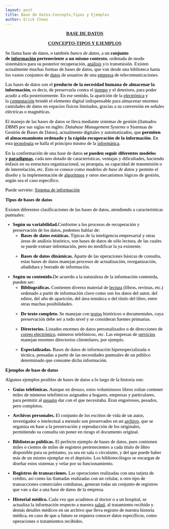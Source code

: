 ```yaml
---
layout: post
title: Base de Datos-Concepto,Tipos y Ejemplos
author: Erick Choez
---
```

<p style='margin-top:0cm;margin-right:0cm;margin-bottom:10.0pt;margin-left:0cm;line-height:115%;font-size:15px;font-family:"Calibri","sans-serif";text-align:center;'><strong><a href="https://concepto.de/base-de-datos/">BASE DE DATOS</a></strong></p>
<p style='margin-top:0cm;margin-right:0cm;margin-bottom:10.0pt;margin-left:0cm;line-height:115%;font-size:15px;font-family:"Calibri","sans-serif";text-align:center;'><span style="color:blue;text-decoration:underline;"><strong><a href="https://concepto.de/base-de-datos/">CONCEPTO-TIPOS Y EJEMPLOS</a></strong></span></p>
<p style='margin-top:0cm;margin-right:0cm;margin-bottom:10.0pt;margin-left:0cm;line-height:115%;font-size:15px;font-family:"Calibri","sans-serif";'><span style="color:black;">Se llama base de datos, o tambi&eacute;n <em>banco de datos</em>, a un <strong>conjunto de&nbsp;</strong></span><a href="https://concepto.de/informacion/"><strong><span style="color:black;text-decoration:none;">informaci&oacute;n</span></strong></a><strong><span style="color:black;">&nbsp;perteneciente a un mismo contexto</span></strong><span style="color:black;">, ordenada de modo sistem&aacute;tico para su posterior recuperaci&oacute;n,&nbsp;</span><a href="https://concepto.de/analisis-3/"><span style="color:black;text-decoration:none;">an&aacute;lisis</span></a><span style="color:black;">&nbsp;y/o transmisi&oacute;n. Existen actualmente muchas formas de bases de datos, que van desde una biblioteca hasta los vastos conjuntos de&nbsp;</span><a href="https://concepto.de/dato-en-informatica/"><span style="color:black;text-decoration:none;">datos</span></a><span style="color:black;">&nbsp;de usuarios de una&nbsp;</span><a href="https://concepto.de/empresa/"><span style="color:black;text-decoration:none;">empresa</span></a><span style="color:black;">&nbsp;de telecomunicaciones.</span></p>
<p style='margin-top:0cm;margin-right:0cm;margin-bottom:10.0pt;margin-left:0cm;line-height:115%;font-size:15px;font-family:"Calibri","sans-serif";'><span style="color:black;">Las bases de datos son el <strong>producto de la necesidad humana de almacenar la informaci&oacute;n</strong>, es decir, de preservarla contra el&nbsp;</span><a href="https://concepto.de/tiempo/"><span style="color:black;text-decoration:none;">tiempo</span></a><span style="color:black;">&nbsp;y el deterioro, para poder acudir a ella posteriormente. En ese sentido, la aparici&oacute;n de la&nbsp;</span><a href="https://concepto.de/electronica/"><span style="color:black;text-decoration:none;">electr&oacute;nica</span></a><span style="color:black;">&nbsp;y la&nbsp;</span><a href="https://concepto.de/computacion/"><span style="color:black;text-decoration:none;">computaci&oacute;n</span></a><span style="color:black;">&nbsp;brind&oacute; el elemento digital indispensable para almacenar enormes cantidades de datos en espacios f&iacute;sicos limitados, gracias a su conversi&oacute;n en se&ntilde;ales el&eacute;ctricas o magn&eacute;ticas.</span></p>
<p style='margin-top:0cm;margin-right:0cm;margin-bottom:10.0pt;margin-left:0cm;line-height:115%;font-size:15px;font-family:"Calibri","sans-serif";'><span style="color:black;">El manejo de las bases de datos se lleva mediante sistemas de gesti&oacute;n (llamados <em>DBMS</em> por sus siglas en ingl&eacute;s: <em>Database Management Systems</em> o Sistemas de Gesti&oacute;n de Bases de Datos), actualmente digitales y automatizados, que <strong>permiten el almacenamiento ordenado y la r&aacute;pida recuperaci&oacute;n de la informaci&oacute;n</strong>. En esta&nbsp;</span><a href="https://concepto.de/tecnologia/"><span style="color:black;text-decoration:none;">tecnolog&iacute;a</span></a><span style="color:black;">&nbsp;se halla el principio mismo de la&nbsp;</span><a href="https://concepto.de/informatica/"><span style="color:black;text-decoration:none;">inform&aacute;tica</span></a><span style="color:black;">.</span></p>
<p style='margin-top:0cm;margin-right:0cm;margin-bottom:10.0pt;margin-left:0cm;line-height:115%;font-size:15px;font-family:"Calibri","sans-serif";'><span style="color:black;">En la conformaci&oacute;n de una base de datos <strong>se pueden seguir diferentes modelos y&nbsp;</strong></span><a href="https://concepto.de/que-es-paradigma/"><strong><span style="color:black;text-decoration:none;">paradigmas</span></strong></a><span style="color:black;">, cada uno dotado de caracter&iacute;sticas, ventajas y dificultades, haciendo &eacute;nfasis en su estructura organizacional, su jerarqu&iacute;a, su capacidad de transmisi&oacute;n o de interrelaci&oacute;n, etc. Esto se conoce como <em>modelos de base de datos</em> y permite el dise&ntilde;o y la implementaci&oacute;n de&nbsp;</span><a href="https://concepto.de/algoritmo-en-informatica/"><span style="color:black;text-decoration:none;">algoritmos</span></a><span style="color:black;">&nbsp;y otros mecanismos l&oacute;gicos de gesti&oacute;n, seg&uacute;n sea el caso espec&iacute;fico.</span></p>
<p style='margin-top:0cm;margin-right:0cm;margin-bottom:10.0pt;margin-left:0cm;line-height:115%;font-size:15px;font-family:"Calibri","sans-serif";'><span style="color:black;">Puede servirte:&nbsp;</span><a href="https://concepto.de/sistema-de-informacion/"><span style="color:black;text-decoration:none;">Sistema de informaci&oacute;n</span></a></p>
<p style='margin-top:0cm;margin-right:0cm;margin-bottom:10.0pt;margin-left:0cm;line-height:115%;font-size:15px;font-family:"Calibri","sans-serif";'><strong><span style="color:black;">Tipos de bases de datos</span></strong></p>
<p style='margin-top:0cm;margin-right:0cm;margin-bottom:10.0pt;margin-left:0cm;line-height:115%;font-size:15px;font-family:"Calibri","sans-serif";'><span style="color:black;">Existen diferentes clasificaciones de las bases de datos, atendiendo a caracter&iacute;sticas puntuales:</span></p>
<ul style="margin-bottom:0cm;margin-top:0cm;" type="disc">
    <li style='margin-top:0cm;margin-right:0cm;margin-bottom:10.0pt;margin-left:0cm;line-height:115%;font-size:15px;font-family:"Calibri","sans-serif";color:black;'><strong>Seg&uacute;n su variabilidad.</strong>Conforme a los procesos de recuperaci&oacute;n y preservaci&oacute;n de los datos, podemos hablar de:<ul style="margin-bottom:0cm;margin-top:0cm;" type="circle">
            <li style='margin-top:0cm;margin-right:0cm;margin-bottom:10.0pt;margin-left:0cm;line-height:115%;font-size:15px;font-family:"Calibri","sans-serif";color:black;'><strong>Bases de datos est&aacute;ticas.</strong> T&iacute;picas de la inteligencia empresarial y otras &aacute;reas de an&aacute;lisis hist&oacute;rico, son bases de datos de s&oacute;lo lectura, de las cuales se puede extraer informaci&oacute;n, pero no modificar la ya existente.</li>
            <li style='margin-top:0cm;margin-right:0cm;margin-bottom:10.0pt;margin-left:0cm;line-height:115%;font-size:15px;font-family:"Calibri","sans-serif";color:black;'><strong>Bases de datos din&aacute;micas.</strong> Aparte de las operaciones b&aacute;sicas de consulta, estas bases de datos manejan procesos de actualizaci&oacute;n, reorganizaci&oacute;n, a&ntilde;adidura y borrado de informaci&oacute;n.</li>
        </ul>
    </li>
    <li style='margin-top:0cm;margin-right:0cm;margin-bottom:10.0pt;margin-left:0cm;line-height:115%;font-size:15px;font-family:"Calibri","sans-serif";color:black;'><strong>Seg&uacute;n su contenido.</strong>De acuerdo a la naturaleza de la informaci&oacute;n contenida, pueden ser:<ul style="margin-bottom:0cm;margin-top:0cm;" type="circle">
            <li style='margin-top:0cm;margin-right:0cm;margin-bottom:10.0pt;margin-left:0cm;line-height:115%;font-size:15px;font-family:"Calibri","sans-serif";color:black;'><strong>Bibliogr&aacute;ficas.</strong> Contienen diverso material de <span style="color:windowtext;"><a href="https://concepto.de/lectura/"><span style="color:black;text-decoration:none;">lectura</span></a></span> (libros, revistas, etc.) ordenado a partir de informaci&oacute;n clave como son los datos del autor, del editor, del a&ntilde;o de aparici&oacute;n, del &aacute;rea tem&aacute;tica o del t&iacute;tulo del libro, entre otras muchas posibilidades.</li>
            <li style='margin-top:0cm;margin-right:0cm;margin-bottom:10.0pt;margin-left:0cm;line-height:115%;font-size:15px;font-family:"Calibri","sans-serif";color:black;'><strong>De texto completo.</strong> Se manejan con <span style="color:windowtext;"><a href="https://concepto.de/texto/"><span style="color:black;text-decoration:none;">textos</span></a></span> hist&oacute;ricos o documentales, cuya preservaci&oacute;n debe ser a todo nivel y se consideran fuentes primarias.</li>
            <li style='margin-top:0cm;margin-right:0cm;margin-bottom:10.0pt;margin-left:0cm;line-height:115%;font-size:15px;font-family:"Calibri","sans-serif";color:black;'><strong>Directorios.</strong> Listados enormes de datos personalizados o de direcciones de <span style="color:windowtext;"><a href="https://concepto.de/correo-electronico/"><span style="color:black;text-decoration:none;">correo electr&oacute;nico</span></a></span>, n&uacute;meros telef&oacute;nicos, etc. Las empresas de <span style="color:windowtext;"><a href="https://concepto.de/servicio/"><span style="color:black;text-decoration:none;">servicios</span></a></span> manejan enormes directorios clientelares, por ejemplo.</li>
            <li style='margin-top:0cm;margin-right:0cm;margin-bottom:10.0pt;margin-left:0cm;line-height:115%;font-size:15px;font-family:"Calibri","sans-serif";color:black;'><strong>Especializadas.</strong> Bases de datos de informaci&oacute;n hiperespecializada o t&eacute;cnica, pensadas a partir de las necesidades puntuales de un p&uacute;blico determinado que consume dicha informaci&oacute;n.</li>
        </ul>
    </li>
</ul>
<p style='margin-top:0cm;margin-right:0cm;margin-bottom:10.0pt;margin-left:0cm;line-height:115%;font-size:15px;font-family:"Calibri","sans-serif";'><strong><span style="color:black;">Ejemplos de base de datos</span></strong></p>
<p style='margin-top:0cm;margin-right:0cm;margin-bottom:10.0pt;margin-left:0cm;line-height:115%;font-size:15px;font-family:"Calibri","sans-serif";'><span style="color:black;">Algunos ejemplos posibles de bases de datos a lo largo de la historia son:</span></p>
<ul style="margin-bottom:0cm;margin-top:0cm;" type="disc">
    <li style='margin-top:0cm;margin-right:0cm;margin-bottom:10.0pt;margin-left:0cm;line-height:115%;font-size:15px;font-family:"Calibri","sans-serif";color:black;'><strong>Gu&iacute;as telef&oacute;nicas.</strong> Aunque en desuso, estos voluminosos libros sol&iacute;an contener miles de n&uacute;meros telef&oacute;nicos asignados a hogares, empresas y particulares, para permitir al <span style="color:windowtext;"><a href="https://concepto.de/usuario/"><span style="color:black;text-decoration:none;">usuario</span></a></span> dar con el que necesitaba. Eran engorrosos, pesados, pero completos.</li>
    <li style='margin-top:0cm;margin-right:0cm;margin-bottom:10.0pt;margin-left:0cm;line-height:115%;font-size:15px;font-family:"Calibri","sans-serif";color:black;'><strong>Archivos personales.</strong> El conjunto de los escritos de vida de un autor, investigador o intelectual a menudo son preservados en un <span style="color:windowtext;"><a href="https://concepto.de/archivo/"><span style="color:black;text-decoration:none;">archivo</span></a></span>, que se organiza en base a la preservaci&oacute;n y reproducci&oacute;n de los originales, permitiendo su consulta sin poner en riesgo el documento original.</li>
    <li style='margin-top:0cm;margin-right:0cm;margin-bottom:10.0pt;margin-left:0cm;line-height:115%;font-size:15px;font-family:"Calibri","sans-serif";color:black;'><strong>Bibliotecas p&uacute;blicas.</strong> El perfecto ejemplo de bases de datos, pues contienen miles o cientos de miles de registros pertenecientes a cada t&iacute;tulo de libro disponible para su pr&eacute;stamo, ya sea en sala o circulante, y del que puede haber m&aacute;s de un mismo ejemplar en el dep&oacute;sito. Los bibliotec&oacute;logos se encargan de dise&ntilde;ar estos sistemas y velar por su funcionamiento.</li>
    <li style='margin-top:0cm;margin-right:0cm;margin-bottom:10.0pt;margin-left:0cm;line-height:115%;font-size:15px;font-family:"Calibri","sans-serif";color:black;'><strong>Registros de transacciones.</strong> Las operaciones realizadas con una tarjeta de cr&eacute;dito, as&iacute; como las llamadas realizadas con un celular, u otro tipo de transacciones comerciales cotidianas, generan todas un conjunto de registros que van a dar a una base de datos de la empresa.</li>
    <li style='margin-top:0cm;margin-right:0cm;margin-bottom:10.0pt;margin-left:0cm;line-height:115%;font-size:15px;font-family:"Calibri","sans-serif";color:black;'><strong>Historial m&eacute;dico.</strong> Cada vez que acudimos al doctor o a un hospital, se actualiza la informaci&oacute;n respecto a nuestra <span style="color:windowtext;"><a href="https://concepto.de/salud-segun-la-oms/"><span style="color:black;text-decoration:none;">salud</span></a></span>, al tratamiento recibido y dem&aacute;s detalles m&eacute;dicos en un archivo que lleva registro de nuestra historia m&eacute;dica, en caso de que a futuro se requiera conocer datos espec&iacute;ficos, como operaciones o tratamientos recibidos.</li>
</ul>
<p style='margin-top:0cm;margin-right:0cm;margin-bottom:10.0pt;margin-left:0cm;line-height:115%;font-size:15px;font-family:"Calibri","sans-serif";'><br>&nbsp;&nbsp;</p>
